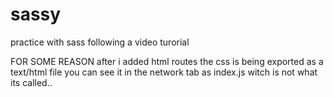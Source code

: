 # sassy

practice with sass following a video turorial

FOR SOME REASON after i added html routes the css  is being exported as a text/html file you can see it in the network tab as index.js witch is not what its called..